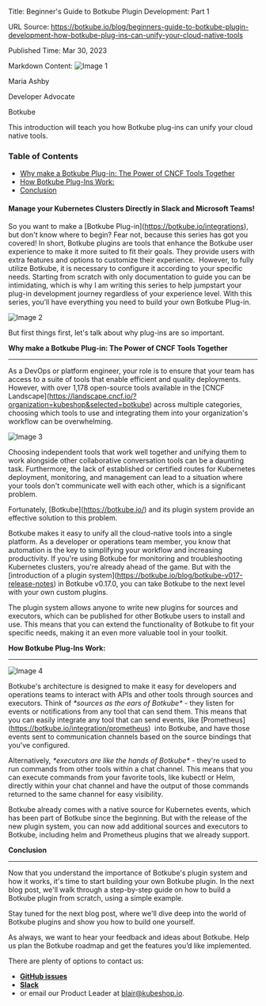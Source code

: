 Title: Beginner's Guide to Botkube Plugin Development: Part 1

URL Source: https://botkube.io/blog/beginners-guide-to-botkube-plugin-development-how-botkube-plug-ins-can-unify-your-cloud-native-tools

Published Time: Mar 30, 2023

Markdown Content:
![Image 1](https://assets-global.website-files.com/634fabb21508d6c9db9bc46f/6408ed63e5b48fed17e54625_SE6Pjp9PW9TaOwePHJXRaxaLQgYdT2HX_5PYASmvIx8.jpeg)

Maria Ashby

Developer Advocate

Botkube

This introduction will teach you how Botkube plug-ins can unify your cloud native tools.

### Table of Contents

*   [Why make a Botkube Plug-in: The Power of CNCF Tools Together](#why-make-a-botkube-plug-in-the-power-of-cncf-tools-together--2)
*   [How Botkube Plug-Ins Work:](#how-botkube-plug-ins-work--2)
*   [Conclusion](#conclusion--2)

#### Manage your Kubernetes Clusters Directly in Slack and Microsoft Teams!

So you want to make a \[Botkube Plug-in\](https://botkube.io/integrations), but don't know where to begin? Fear not, because this series has got you covered! In short, Botkube plugins are tools that enhance the Botkube user experience to make it more suited to fit their goals. They provide users with extra features and options to customize their experience.  However, to fully utilize Botkube, it is necessary to configure it according to your specific needs. Starting from scratch with only documentation to guide you can be intimidating, which is why I am writing this series to help jumpstart your plug-in development journey regardless of your experience level. With this series, you’ll have everything you need to build your own Botkube Plug-in.  

![Image 2](https://assets-global.website-files.com/634fabb21508d6c9db9bc46f/64259de0f04e131b26b323ab_YDm2BILjPQoWfmfEClCKc4da4Acv3ASayZTaEEEdd27wxMLEb-eWsECh1qpEKoqabyu43YFgDmSULoDFTIwBMCF7ndEFnTzG0bLBSjA1xFx0v_cBNjx8zBD1owLk8IfqA8nK2IiIJ_qtrJcU3dGb-s8.png)

But first things first, let's talk about why plug-ins are so important.  

**Why make a Botkube Plug-in: The Power of CNCF Tools Together**  

-------------------------------------------------------------------

As a DevOps or platform engineer, your role is to ensure that your team has access to a suite of tools that enable efficient and quality deployments. However, with over 1,178 open-source tools available in the \[CNCF Landscape\](https://landscape.cncf.io/?organization=kubeshop&selected=botkube) across multiple categories, choosing which tools to use and integrating them into your organization's workflow can be overwhelming.  

![Image 3](https://assets-global.website-files.com/634fabb21508d6c9db9bc46f/64259def371cfe07bc0f2b8e_s7cvlLKT1mIpSir81gNynMEUtfKsi34yzhstUPE8tTuzP8sRizuzesbF3elxcr1ynfIKa_fWLqAsX2a0jT9Z52xisGCDxGUlKZACDTlJkmQ7lKOttNSomQgDDiYKJ0yt_mZF2KhHRlSbygHiNiod_3g.png)

Choosing independent tools that work well together and unifying them to work alongside other collaborative conversation tools can be a daunting task. Furthermore, the lack of established or certified routes for Kubernetes deployment, monitoring, and management can lead to a situation where your tools don't communicate well with each other, which is a significant problem.  

Fortunately, \[Botkube\](https://botkube.io/) and its plugin system provide an effective solution to this problem.  

Botkube makes it easy to unify all the cloud-native tools into a single platform. As a developer or operations team member, you know that automation is the key to simplifying your workflow and increasing productivity. If you're using Botkube for monitoring and troubleshooting Kubernetes clusters, you're already ahead of the game. But with the \[introduction of a plugin system\](https://botkube.io/blog/botkube-v017-release-notes) in Botkube v0.17.0, you can take Botkube to the next level with your own custom plugins.  

The plugin system allows anyone to write new plugins for sources and executors, which can be published for other Botkube users to install and use. This means that you can extend the functionality of Botkube to fit your specific needs, making it an even more valuable tool in your toolkit.  

**How Botkube Plug-Ins Work:**  

---------------------------------

![Image 4](https://assets-global.website-files.com/634fabb21508d6c9db9bc46f/64259e0b4fdb15ca2aa6e839_iKasmcohH7JW9C8d9Y10Y6AM8n1uSpA-HtyxcqE6jxI9XBN53Nott737B5XTDLMGB1nXUnkGPN-fHeNbq4RIbsuy6Kko3LdT9hrdf-YpXukG2kVCCgbSDNvPltY4coW4PmCmXIdeyO0luWUNcDxVk0I.png)

Botkube's architecture is designed to make it easy for developers and operations teams to interact with APIs and other tools through sources and executors. Think of _\*sources as the ears of Botkube\*_ - they listen for events or notifications from any tool that can send them. This means that you can easily integrate any tool that can send events, like \[Prometheus\](https://botkube.io/integration/prometheus)  into Botkube, and have those events sent to communication channels based on the source bindings that you've configured.  

Alternatively, _\*executors are like the hands of Botkube\*_ - they're used to run commands from other tools within a chat channel. This means that you can execute commands from your favorite tools, like kubectl or Helm, directly within your chat channel and have the output of those commands returned to the same channel for easy visibility.  

Botkube already comes with a native source for Kubernetes events, which has been part of Botkube since the beginning. But with the release of the new plugin system, you can now add additional sources and executors to Botkube, including helm and Prometheus plugins that we already support.  

**Conclusion**  

-----------------

Now that you understand the importance of Botkube's plugin system and how it works, it's time to start building your own Botkube plugin. In the next blog post, we'll walk through a step-by-step guide on how to build a Botkube plugin from scratch, using a simple example.  

Stay tuned for the next blog post, where we'll dive deep into the world of Botkube plugins and show you how to build one yourself.

As always, we want to hear your feedback and ideas about Botkube. Help us plan the Botkube roadmap and get the features you’d like implemented.

There are plenty of options to contact us:

*   [**GitHub issues**](https://github.com/kubeshop/botkube/issues)
*   [**Slack**](https://join.botkube.io/)
*   or email our Product Leader at blair@kubeshop.io.
